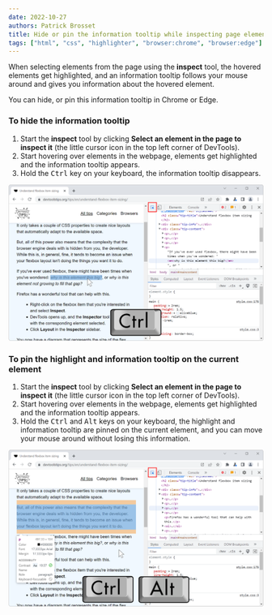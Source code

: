 ```yaml
---
date: 2022-10-27
authors: Patrick Brosset
title: Hide or pin the information tooltip while inspecting page elements
tags: ["html", "css", "highlighter", "browser:chrome", "browser:edge"]
---
```

When selecting elements from the page using the **inspect** tool, the hovered elements get highlighted, and an information tooltip follows your mouse around and gives you information about the hovered element.

You can hide, or pin this information tooltip in Chrome or Edge.

### To hide the information tooltip

1. Start the **inspect** tool by clicking **Select an element in the page to inspect it** (the little cursor icon in the top left corner of DevTools).
1. Start hovering over elements in the webpage, elements get highlighted and the information tooltip appears.
1. Hold the <kbd>Ctrl</kbd> key on your keyboard, the information tooltip disappears.

![Chrome, with a webpage and DevTools opened to the side. The inspect mode is on, the mouse is hovering an element in the webpage, which is highlighted, but the information tooltip is not displayed.](../../assets/img/hide-or-pin-inspect-info-tooltip-1.png)

### To pin the highlight and information tooltip on the current element

1. Start the **inspect** tool by clicking **Select an element in the page to inspect it** (the little cursor icon in the top left corner of DevTools).
1. Start hovering over elements in the webpage, elements get highlighted and the information tooltip appears.
1. Hold the <kbd>Ctrl</kbd> and <kbd>Alt</kbd> keys on your keyboard, the highlight and information tooltip are pinned on the current element, and you can move your mouse around without losing this information.

![Chrome, with a webpage and DevTools opened to the side. The inspect mode is on, the mouse is hovering an element in the webpage, but another one is highlighted and has the info tooltip.](../../assets/img/hide-or-pin-inspect-info-tooltip-2.png)
